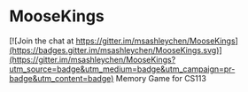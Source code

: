 # MooseKings

[![Join the chat at https://gitter.im/msashleychen/MooseKings](https://badges.gitter.im/msashleychen/MooseKings.svg)](https://gitter.im/msashleychen/MooseKings?utm_source=badge&utm_medium=badge&utm_campaign=pr-badge&utm_content=badge)
Memory Game for CS113
